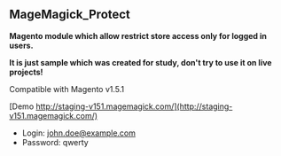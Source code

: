 MageMagick_Protect
------------------------
**Magento module which allow restrict store access only for logged in users.**

**It is just sample which was created for study, don't try to use it on live projects!**

Compatible with  Magento v1.5.1

[Demo http://staging-v151.magemagick.com/](http://staging-v151.magemagick.com/)
* Login: john.doe@example.com
* Password: qwerty
